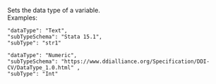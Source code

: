 Sets the data type of a variable.   
Examples:   

```
"dataType": "Text",
"subTypeSchema": "Stata 15.1",
"subType": "str1"
```

```
"dataType": "Numeric",
"subTypeSchema": "https://www.ddialliance.org/Specification/DDI-CV/DataType_1.0.html" ,
"subType": "Int"
```


